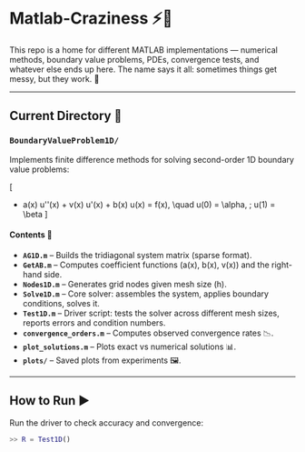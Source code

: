 # Matlab-Craziness ⚡️🧮

This repo is a home for different MATLAB implementations — numerical methods, boundary value problems, PDEs, convergence tests, and whatever else ends up here. The name says it all: sometimes things get messy, but they work. 🚀

---

## Current Directory 📂

### `BoundaryValueProblem1D/`
Implements finite difference methods for solving second-order 1D boundary value problems:

\[
- a(x) u''(x) + v(x) u'(x) + b(x) u(x) = f(x), \quad u(0) = \alpha, \; u(1) = \beta
\]

#### Contents 📑
- **`AG1D.m`** – Builds the tridiagonal system matrix (sparse format).
- **`GetAB.m`** – Computes coefficient functions \(a(x), b(x), v(x)\) and the right-hand side.
- **`Nodes1D.m`** – Generates grid nodes given mesh size \(h\).
- **`Solve1D.m`** – Core solver: assembles the system, applies boundary conditions, solves it.
- **`Test1D.m`** – Driver script: tests the solver across different mesh sizes, reports errors and condition numbers.
- **`convergence_orders.m`** – Computes observed convergence rates 📉.
- **`plot_solutions.m`** – Plots exact vs numerical solutions 📊.
- **`plots/`** – Saved plots from experiments 🖼️.

---

## How to Run ▶️

Run the driver to check accuracy and convergence:

```matlab
>> R = Test1D()
